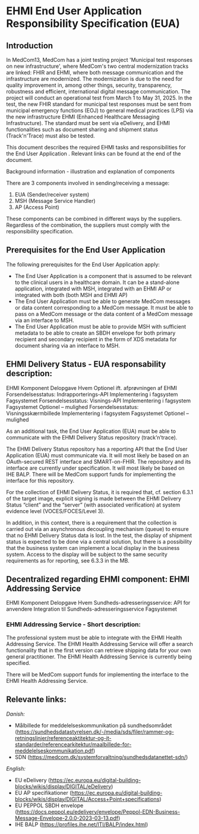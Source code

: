 # EHMI End User Application Responsibility Specification (EUA)

## Introduction

In MedCom13, MedCom has a joint testing project 'Municipal test responses on new infrastructure', where MedCom's two central modernization tracks are linked: FHIR and EHMI, where both message communication and the infrastructure are modernized. The modernization is due to the need for quality improvement in, among other things, security, transparency, robustness and efficient, international digital message communication. The project will conduct an operational test from March 1 to May 31, 2025. In the test, the new FHIR standard for municipal test responses must be sent from municipal emergency functions (EOJ) to general medical practices (LPS) via the new infrastructure EHMI (Enhanced Healthcare Messaging Infrastructure). The standard must be sent via eDelivery, and EHMI functionalities such as document sharing and shipment status (Track'n'Trace) must also be tested.

This document describes the required EHMI tasks and responsibilities for the End User Application . Relevant links can be found at the end of the document.

Background information - illustration and explanation of components

There are 3 components involved in sending/receiving a message:
1. EUA (Sender/receiver system)
2. MSH (Message Service Handler)
3. AP (Access Point)

These components can be combined in different ways by the suppliers. Regardless of the combination, the suppliers must comply with the responsibility specification.

## Prerequisites for the End User Application

The following prerequisites for the End User Application  apply:

-	The End User Application  is a component that is assumed to be relevant to the clinical users in a healthcare domain. It can be a stand-alone application, integrated with MSH, integrated with an EHMI AP or integrated with both (both MSH and EHMI AP)
-	The End User Application  must be able to generate MedCom messages or data content corresponding to a MedCom message. It must be able to pass on a MedCom message or the data content of a MedCom message via an interface to MSH.
-	The End User Application  must be able to provide MSH with sufficient metadata to be able to create an SBDH envelope for both primary recipient and secondary recipient in the form of XDS metadata for document sharing via an interface to MSH.


## EHMI Delivery Status - EUA responsability description:

EHMI Komponent	Delopgave	Hvem	Optionel ift. afprøvningen af EHMI
Forsendelsesstatus: Indrapporterings-API	Implementering i fagsystem	Fagsystemet	
Forsendelsesstatus: Visnings-API	Implementering i fagsystem	Fagsystemet	Optionel – mulighed
Forsendelsesstatus: Visningsskærmbillede	Implementering i fagsystem	Fagsystemet	Optionel – mulighed

As an additional task, the End User Application (EUA) must be able to communicate with the EHMI Delivery Status repository (track’n’trace).

The EHMI Delivery Status repository has a reporting API that the End User Application (EUA) must communicate via. It will most likely be based on an OAuth-secured REST interface and SMART-on-FHIR. The repository and its interface are currently under specification. It will most likely be based on IHE BALP. There will be MedCom support funds for implementing the interface for this repository.

For the collection of EHMI Delivery Status, it is required that, cf. section 6.3.1 of the target image, explicit signing is made between the EHMI Delivery Status “client” and the “server” (with associated verification) at system evidence level (VOCES/FOCES/Level 3).

In addition, in this context, there is a requirement that the collection is carried out via an asynchronous decoupling mechanism (queue) to ensure that no EHMI Delivery Status data is lost.
In the test, the display of shipment status is expected to be done via a central solution, but there is a possibility that the business system can implement a local display in the business system. Access to the display will be subject to the same security requirements as for reporting, see 6.3.3 in the MB.

## Decentralized regarding EHMI component: EHMI Addressing Service

EHMI Komponent	Delopgave	Hvem
Sundheds-adresseringsservice: API for anvendere	Integration til Sundheds-adresseringsservice	Fagsystemet

### EHMI Addressing Service - Short description:

The professional system must be able to integrate with the EHMI Health Addressing Service. The EHMI Health Addressing Service will offer a search functionality that in the first version can retrieve shipping data for your own general practitioner. The EHMI Health Addressing Service is currently being specified.

There will be MedCom support funds for implementing the interface to the EHMI Health Addressing Service.

## Relevante links:

*_Danish:_*

-	Målbillede for meddelelseskommunikation på sundhedsområdet (https://sundhedsdatastyrelsen.dk/-/media/sds/filer/rammer-og-retningslinjer/referenceaktitektur-og-it-standarder/referencearkitektur/maalbillede-for-meddelelseskommunikation.pdf)
-	SDN (https://medcom.dk/systemforvaltning/sundhedsdatanettet-sdn/)

*_English:_*

-	EU eDelivery (https://ec.europa.eu/digital-building-blocks/wikis/display/DIGITAL/eDelivery) 
-	EU AP specifikationer (https://ec.europa.eu/digital-building-blocks/wikis/display/DIGITAL/Access+Point+specifications)
-	EU PEPPOL SBDH envelope (https://docs.peppol.eu/edelivery/envelope/Peppol-EDN-Business-Message-Envelope-2.0.0-2023-03-13.pdf)
-	IHE BALP (https://profiles.ihe.net/ITI/BALP/index.html)

